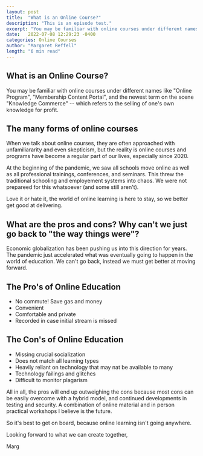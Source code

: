 ```yaml
---
layout: post
title:  "What is an Online Course?"
description: "This is an episode test."
excerpt: "You may be familiar with online courses under different names like Online Program, Membership Content Portal, and the newest term on the scene Knowledge Commerce which refers to the selling of one's own knowledge for profit."
date:   2022-07-08 12:29:23 -0400
categories: Online Courses
author: "Margaret Reffell"
length: "6 min read"
---
```


## What is an Online Course?

You may be familiar with online courses under different names like "Online Program", "Membership Content Portal", and the newest term on the scene "Knowledge Commerce" -- which refers to the selling of one's own knowledge for profit.


## The many forms of online courses

When we talk about online courses, they are often approached with unfamiliararity and even skepticism, but the reality is online courses and programs have become a regular part of our lives, especially since 2020.

At the beginning of the pandemic, we saw all schools move online as well as all professional trainings, conferences, and seminars. This threw the traditional schooling and employement systems into chaos. We were not prepareed for this whatsoever (and some still aren't).

Love it or hate it, the world of online learning is here to stay, so we better get good at delivering.


## What are the pros and cons? Why can't we just go back to "the way things were"?

Economic globalization has been pushing us into this direction for years. The pandemic just accelerated what was eventually going to happen in the world of education. We can't go back, instead we must get better at moving forward.

## The Pro's of Online Education

- No commute! Save gas and money
- Convenient
- Comfortable and private
- Recorded in case initial stream is missed


## The Con's of Online Education

- Missing crucial socialization
- Does not match all learning types
- Heavily reliant on technology that may nat be available to many
- Technology failings and glitches
- Difficult to monitor plagarism


All in all, the pros will end up outweighing the cons because most cons can be easily overcome with a hybrid model, and continued developments in testing and security. A combination of online material and in person practical workshops I believe is the future.

So it's best to get on board, because online learning isn't going anywhere.

Looking forward to what we can create together,

Marg
